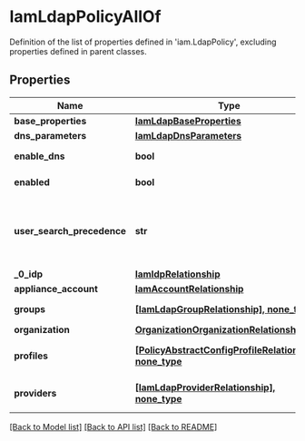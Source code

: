# IamLdapPolicyAllOf

Definition of the list of properties defined in 'iam.LdapPolicy', excluding properties defined in parent classes.
## Properties
Name | Type | Description | Notes
------------ | ------------- | ------------- | -------------
**base_properties** | [**IamLdapBaseProperties**](IamLdapBaseProperties.md) |  | [optional] 
**dns_parameters** | [**IamLdapDnsParameters**](IamLdapDnsParameters.md) |  | [optional] 
**enable_dns** | **bool** | Enables DNS to access LDAP servers. | [optional] 
**enabled** | **bool** | LDAP server performs authentication. | [optional] 
**user_search_precedence** | **str** | Search precedence between local user database and LDAP user database. | [optional]  if omitted the server will use the default value of "LocalUserDb"
**_0_idp** | [**IamIdpRelationship**](IamIdpRelationship.md) |  | [optional] 
**appliance_account** | [**IamAccountRelationship**](IamAccountRelationship.md) |  | [optional] 
**groups** | [**[IamLdapGroupRelationship], none_type**](IamLdapGroupRelationship.md) | An array of relationships to iamLdapGroup resources. | [optional] 
**organization** | [**OrganizationOrganizationRelationship**](OrganizationOrganizationRelationship.md) |  | [optional] 
**profiles** | [**[PolicyAbstractConfigProfileRelationship], none_type**](PolicyAbstractConfigProfileRelationship.md) | An array of relationships to policyAbstractConfigProfile resources. | [optional] 
**providers** | [**[IamLdapProviderRelationship], none_type**](IamLdapProviderRelationship.md) | An array of relationships to iamLdapProvider resources. | [optional] 

[[Back to Model list]](../README.md#documentation-for-models) [[Back to API list]](../README.md#documentation-for-api-endpoints) [[Back to README]](../README.md)


